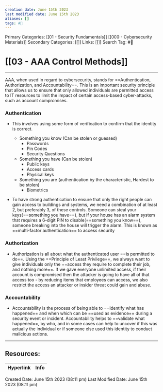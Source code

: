 ```yaml
---
creation date: June 15th 2023
last modified date: June 15th 2023
aliases: []
tags: #📖
---
```


Primary Categories: [[01 - Security Fundamentals]] [[000 - Cybersecurity Materials]] 
Secondary Categories: [[]] 
Links: [[]] 
Search Tag: #📖  

# [[03 - AAA Control Methods]]  
---

AAA, when used in regard to cybersecurity, stands for ==Authentication, Authorization, and Accountability==. This is an important security principle that allows us to ensure that only allowed individuals are permitted access to IT resources to limit the impact of certain access-based cyber-attacks, such as account compromises.

### Authentication
- This involves using some form of verification to confirm that the identity is correct.
	- Something you know (Can be stolen or guessed)
		- Passwords
		- Pin Codes
		- Security Questions
	- Something you have (Can be stolen)
		- Public keys
		- Access cards
		- Physical keys
	- Something you are (authentication by the characteristic, Hardest to be stolen)
		- Biometrics

- To have strong authentication to ensure that only the right people can gain access to buildings and systems, we need a combination of at least 2, but preferably 3, of these controls. Someone can steal your keys(==something you have==), but if your house has an alarm system that requires a 6-digit PIN to disable(==something you know==), someone breaking into the house will trigger the alarm. This is known as ==multi-factor authentication== to access security

### Authorization
- Authorization is all about what the authenticated user ==is permitted to do==. Using the ==Principle of Least Privilege==, we always want to give individuals only the ==access they require to complete their job, and nothing more==. If we gave everyone unlimited access, if their account is compromised then the attacker is going to have all of that access too - by reducing items that employees can access, we also restrict the access an attacker or insider threat could gain and abuse.

### Accountability
- Accountability is the process of being able to ==identify what has happened== and when which can be ==used as evidence== during a security event or incident. Accountability helps to ==validate what happened==, by who, and in some cases can help to uncover if this was actually the individual or if someone else used this identity to conduct malicious actions.
















___

## Resources:

| Hyperlink | Info |
| --------- | ---- |


Created Date: June 15th 2023 (08:11 pm) 
Last Modified Date: June 15th 2023 (08:11 pm)
